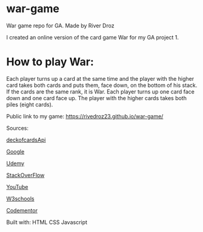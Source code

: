 # war-game

War game repo for GA. 
Made by River Droz

I created an online version of the card game War for my GA project 1. 

# How to play War: 

Each player turns up a card at the same time and the player with the higher card takes both cards and puts them, face down, on the bottom of his stack. If the cards are the same rank, it is War. Each player turns up one card face down and one card face up. The player with the higher cards takes both piles (eight cards).


Public link to my game: 
https://rivedroz23.github.io/war-game/



Sources: 

[deckofcardsApi](https://deckofcardsapi.com/)

[Google](https://www.google.com)

[Udemy](www.Udemy.com)

[StackOverFlow](www.stackoverflow.com)

[YouTube](www.youtube.com)

[W3schools](www.w3schools.com)

[Codementor](www.codementor.com)

Built with: 
HTML
CSS
Javascript
